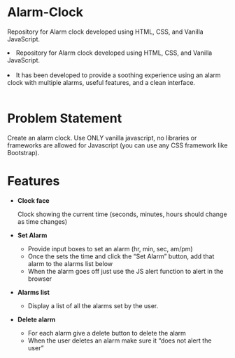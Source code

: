 # Alarm-Clock

Repository for Alarm clock developed using HTML, CSS, and Vanilla JavaScript.
<li>Repository for Alarm clock developed using HTML, CSS, and Vanilla JavaScript.</li>
<br>
<li> It has been developed to provide a soothing experience using an alarm clock with multiple alarms, useful features, and a clean interface.</li>
<br>

# Problem Statement

Create an alarm clock. Use ONLY vanilla javascript, no libraries or frameworks are allowed for Javascript (you can use any CSS framework like Bootstrap).
<br>

# Features
- <b>Clock face</b><br>

  Clock showing the current time (seconds, minutes, hours should change as time changes)

- <b>Set Alarm</b> <br>

  - Provide input boxes to set an alarm (hr, min, sec, am/pm)
  - Once the sets the time and click the “Set Alarm” button, add that alarm to the alarms list below
  - When the alarm goes off just use the JS alert function to alert in the browser

- <b>Alarms list</b> <br>

  - Display a list of all the alarms set by the user.
 
- <b>Delete alarm</b> <br>
  - For each alarm give a delete button to delete the alarm
  - When the user deletes an alarm make sure it “does not alert the user”

<br>








